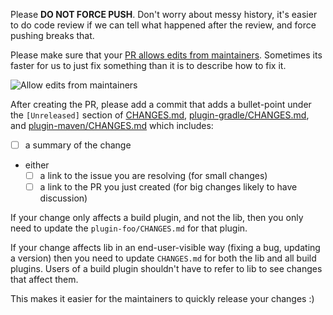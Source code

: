 Please **DO NOT FORCE PUSH**. Don't worry about messy history, it's easier to do code review if we can tell what happened after the review, and force pushing breaks that.

Please make sure that your [PR allows edits from maintainers](https://help.github.com/articles/allowing-changes-to-a-pull-request-branch-created-from-a-fork/).  Sometimes its faster for us to just fix something than it is to describe how to fix it.

![Allow edits from maintainers](https://help.github.com/assets/images/help/pull_requests/allow-maintainers-to-make-edits-sidebar-checkbox.png)

After creating the PR, please add a commit that adds a bullet-point under the `[Unreleased]` section of [CHANGES.md](https://github.com/diffplug/spotless/blob/main/CHANGES.md), [plugin-gradle/CHANGES.md](https://github.com/diffplug/spotless/blob/main/plugin-gradle/CHANGES.md), and [plugin-maven/CHANGES.md](https://github.com/diffplug/spotless/blob/main/plugin-maven/CHANGES.md) which includes:

- [ ] a summary of the change
- either
    - [ ] a link to the issue you are resolving (for small changes)
    - [ ] a link to the PR you just created (for big changes likely to have discussion)

If your change only affects a build plugin, and not the lib, then you only need to update the `plugin-foo/CHANGES.md` for that plugin.

If your change affects lib in an end-user-visible way (fixing a bug, updating a version) then you need to update `CHANGES.md` for both the lib and all build plugins.  Users of a build plugin shouldn't have to refer to lib to see changes that affect them.

This makes it easier for the maintainers to quickly release your changes :)
